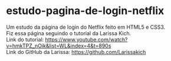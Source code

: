 # estudo-pagina-de-login-netflix
 Um estudo da página de login do Netflix feito em HTML5 e CSS3.
 <br>
 Fiz essa página seguindo o tutorial da Larissa Kich.
 <br>
 Link do tutorial: https://www.youtube.com/watch?v=hmkTPZ_nOik&list=WL&index=4&t=890s
 <br>
 Link do GitHub da Larissa: https://github.com/Larissakich
